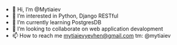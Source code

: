 - 👋 Hi, I’m @Mytiaiev
- 👀 I’m interested in Python, Django RESTful
- 🌱 I’m currently learning PostgresDB
- 💞️ I’m looking to collaborate on web application devalopment
- 📫 How to reach me mytiaievyevhen@gmail.com tm: @mytiaiev

<!---
Mytiaiev/Mytiaiev is a ✨ special ✨ repository because its `README.md` (this file) appears on your GitHub profile.
You can click the Preview link to take a look at your changes.
--->
